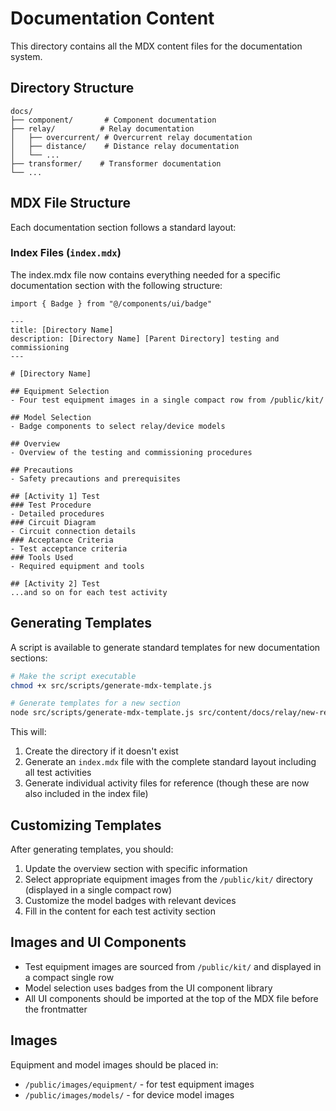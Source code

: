# Documentation Content

This directory contains all the MDX content files for the documentation system.

## Directory Structure

```
docs/
├── component/       # Component documentation
├── relay/          # Relay documentation
│   ├── overcurrent/ # Overcurrent relay documentation
│   ├── distance/    # Distance relay documentation
│   └── ...
├── transformer/    # Transformer documentation
└── ...
```

## MDX File Structure

Each documentation section follows a standard layout:

### Index Files (`index.mdx`)

The index.mdx file now contains everything needed for a specific documentation section with the following structure:

```
import { Badge } from "@/components/ui/badge"

---
title: [Directory Name]
description: [Directory Name] [Parent Directory] testing and commissioning
---

# [Directory Name]

## Equipment Selection
- Four test equipment images in a single compact row from /public/kit/

## Model Selection
- Badge components to select relay/device models

## Overview
- Overview of the testing and commissioning procedures

## Precautions
- Safety precautions and prerequisites

## [Activity 1] Test
### Test Procedure
- Detailed procedures
### Circuit Diagram
- Circuit connection details
### Acceptance Criteria  
- Test acceptance criteria
### Tools Used
- Required equipment and tools

## [Activity 2] Test
...and so on for each test activity
```

## Generating Templates

A script is available to generate standard templates for new documentation sections:

```bash
# Make the script executable
chmod +x src/scripts/generate-mdx-template.js

# Generate templates for a new section
node src/scripts/generate-mdx-template.js src/content/docs/relay/new-relay-type
```

This will:
1. Create the directory if it doesn't exist
2. Generate an `index.mdx` file with the complete standard layout including all test activities
3. Generate individual activity files for reference (though these are now also included in the index file)

## Customizing Templates

After generating templates, you should:

1. Update the overview section with specific information
2. Select appropriate equipment images from the `/public/kit/` directory (displayed in a single compact row)
3. Customize the model badges with relevant devices
4. Fill in the content for each test activity section

## Images and UI Components

- Test equipment images are sourced from `/public/kit/` and displayed in a compact single row
- Model selection uses badges from the UI component library
- All UI components should be imported at the top of the MDX file before the frontmatter

## Images

Equipment and model images should be placed in:
- `/public/images/equipment/` - for test equipment images
- `/public/images/models/` - for device model images 